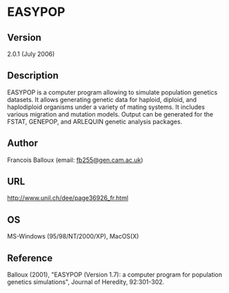 # EASYPOP

## Version
2.0.1 (July 2006)

## Description
EASYPOP is a computer program allowing to simulate population genetics datasets. It allows generating genetic data for haploid, diploid, and haplodiploid organisms under a variety of mating systems. It includes various migration and mutation models. Output can be generated for the FSTAT, GENEPOP, and ARLEQUIN genetic analysis packages.

## Author
Francois Balloux (email: fb255@gen.cam.ac.uk)

## URL
http://www.unil.ch/dee/page36926_fr.html

## OS
MS-Windows (95/98/NT/2000/XP), MacOS(X)

## Reference
Balloux (2001), "EASYPOP (Version 1.7): a computer program for population genetics simulations", Journal of Heredity, 92:301-302.